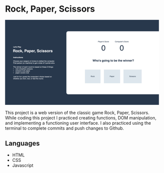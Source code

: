 # Rock, Paper, Scissors

![Screenshot of rock, paper, scissors game](/images/RPS.png?raw=true "Rock, Paper, Scissors")

This project is a web version of the classic game Rock, Paper, Scissors. While coding this project I practiced creating functions, DOM manipulation, and implementing a functioning user interface. I also practiced using the terminal to complete commits and push changes to Github.

## Languages
* HTML
* CSS
* Javascript
